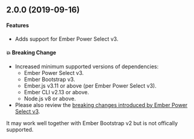 ## 2.0.0 (2019-09-16)

#### Features
* Adds support for Ember Power Select v3.

#### :boom: Breaking Change
* Increased minimum supported versions of dependencies:
  * Ember Power Select v3.
  * Ember Bootstrap v3.
  * Ember.js v3.11 or above (per Ember Power Select v3).
  * Ember CLI v2.13 or above.
  * Node.js v8 or above.
* Please also review the [breaking changes introduced by Ember Power Select v3](https://github.com/cibernox/ember-power-select/blob/master/CHANGELOG.md#300-beta1).

It may work well together with Ember Bootstrap v2 but is not offically supported.
